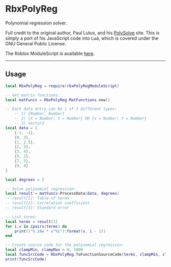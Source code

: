 # RbxPolyReg

Polynomial regression solver.

Full credit to the original author, Paul Lutus, and his [PolySolve](https://arachnoid.com/polysolve/) site. This is simply a port of his JavaScript code into Lua, which is covered under the GNU General Public License.

The Roblox ModuleScript is available [here](https://www.roblox.com/library/4602247366/RbxPolyReg).

---------------

## Usage

```lua
local RbxPolyReg = require(rbxPolyRegModuleScript)

-- Get matrix functions:
local matFuncs = RbxPolyReg.MatFunctions.new()

-- Each data entry can be 1 of 3 different types:
	-- 1) {Number, Number}
	-- 2) {X = Number; Y = Number} OR {x = Number; Y = Number}
	-- 3) Vector2
local data = {
	{-1, -1},
	{0, 3},
	{1, 2.5},
	{2, 5},
	{3, 4},
	{5, 2},
	{7, 5},
	{9, 4}
}

local degrees = 2

-- Solve polynomial regression:
local result = matFuncs:ProcessData(data, degrees)
-- result[1]: Table of terms
-- result[2]: Correlation coefficient
-- result[3]: Standard error

-- List terms:
local terms = result[1]
for i,v in ipairs(terms) do
	print(("%.16e * x^%i"):format(v, i - 1))
end

-- Create source code for the polynomial regression:
local clampMin, clampMax = 0, 1000
local funcSrcCode = RbxPolyReg.ToFunctionSourceCode(terms, clampMin, clampMax)
print(funcSrcCode)

```